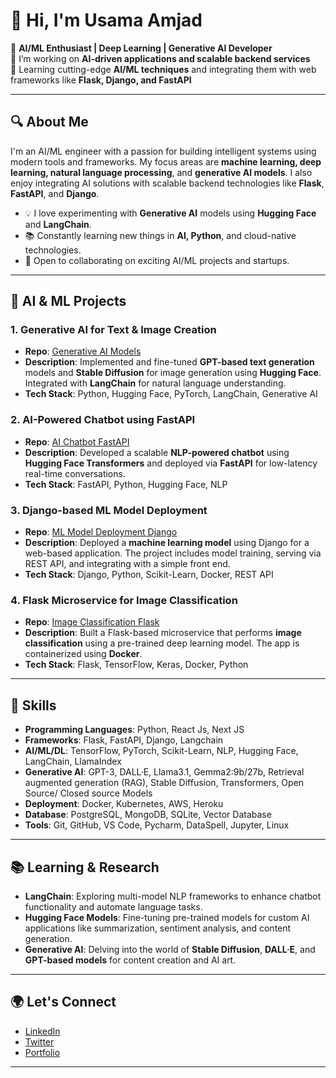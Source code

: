 # 👋 Hi, I'm Usama Amjad

🚀 **AI/ML Enthusiast | Deep Learning | Generative AI Developer**  
🔭 I’m working on **AI-driven applications and scalable backend services**  
🌱 Learning cutting-edge **AI/ML techniques** and integrating them with web frameworks like **Flask, Django, and FastAPI**

---

## **🔍 About Me**

I'm an AI/ML engineer with a passion for building intelligent systems using modern tools and frameworks. My focus areas are **machine learning, deep learning, natural language processing**, and **generative AI models**. I also enjoy integrating AI solutions with scalable backend technologies like **Flask**, **FastAPI**, and **Django**.

- 💡 I love experimenting with **Generative AI** models using **Hugging Face** and **LangChain**.
- 📚 Constantly learning new things in **AI, Python**, and cloud-native technologies.
- 🤝 Open to collaborating on exciting AI/ML projects and startups.

---

## **🚀 AI & ML Projects**

### 1. **Generative AI for Text & Image Creation**
   - **Repo**: [Generative AI Models](https://github.com/yourusername/generative-ai-models)
   - **Description**: Implemented and fine-tuned **GPT-based text generation** models and **Stable Diffusion** for image generation using **Hugging Face**. Integrated with **LangChain** for natural language understanding.
   - **Tech Stack**: Python, Hugging Face, PyTorch, LangChain, Generative AI

### 2. **AI-Powered Chatbot using FastAPI**
   - **Repo**: [AI Chatbot FastAPI](https://github.com/yourusername/ai-chatbot-fastapi)
   - **Description**: Developed a scalable **NLP-powered chatbot** using **Hugging Face Transformers** and deployed via **FastAPI** for low-latency real-time conversations.
   - **Tech Stack**: FastAPI, Python, Hugging Face, NLP

### 3. **Django-based ML Model Deployment**
   - **Repo**: [ML Model Deployment Django](https://github.com/yourusername/ml-model-django)
   - **Description**: Deployed a **machine learning model** using Django for a web-based application. The project includes model training, serving via REST API, and integrating with a simple front end.
   - **Tech Stack**: Django, Python, Scikit-Learn, Docker, REST API

### 4. **Flask Microservice for Image Classification**
   - **Repo**: [Image Classification Flask](https://github.com/yourusername/image-classification-flask)
   - **Description**: Built a Flask-based microservice that performs **image classification** using a pre-trained deep learning model. The app is containerized using **Docker**.
   - **Tech Stack**: Flask, TensorFlow, Keras, Docker, Python

---

## **🧠 Skills**

- **Programming Languages**: Python, React Js, Next JS
- **Frameworks**: Flask, FastAPI, Django, Langchain
- **AI/ML/DL**: TensorFlow, PyTorch, Scikit-Learn, NLP, Hugging Face, LangChain, LlamaIndex
- **Generative AI**: GPT-3, DALL·E, Llama3.1, Gemma2:9b/27b, Retrieval augmented generation (RAG), Stable Diffusion, Transformers, Open Source/ Closed source Models
- **Deployment**: Docker, Kubernetes, AWS, Heroku
- **Database**: PostgreSQL, MongoDB, SQLite, Vector Database
- **Tools**: Git, GitHub, VS Code, Pycharm, DataSpell, Jupyter, Linux

---

## **📚 Learning & Research**

- **LangChain**: Exploring multi-model NLP frameworks to enhance chatbot functionality and automate language tasks.
- **Hugging Face Models**: Fine-tuning pre-trained models for custom AI applications like summarization, sentiment analysis, and content generation.
- **Generative AI**: Delving into the world of **Stable Diffusion**, **DALL·E**, and **GPT-based models** for content creation and AI art.

---

## **🌍 Let's Connect**

- [LinkedIn](https://www.linkedin.com/in/yourname)
- [Twitter](https://twitter.com/yourhandle)
- [Portfolio](https://your-portfolio-site.com)
  
---

